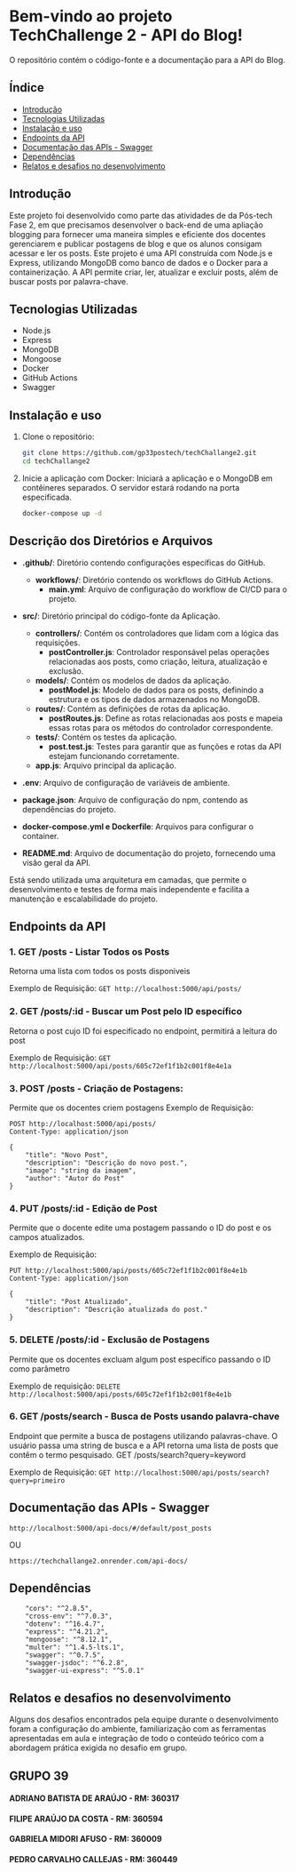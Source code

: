 # Bem-vindo ao projeto TechChallenge 2 - API do Blog!

O repositório contém o código-fonte e a documentação para a API do Blog. 


## Índice

- [Introdução](#introdução)
- [Tecnologias Utilizadas](#tecnologias-utilizadas)
- [Instalação e uso](#instalação-e-uso)
- [Endpoints da API](#endpoints-da-api)
- [Documentação das APIs - Swagger](#documentação-das-apis---swagger)
- [Dependências](#dependências)
- [Relatos e desafios no desenvolvimento](#relatos-e-desafios-no-desenvolvimento)


## Introdução

Este projeto foi desenvolvido como parte das atividades de da Pós-tech Fase 2, em que precisamos desenvolver o back-end de uma apliação blogging para fornecer uma maneira simples e eficiente dos docentes gerenciarem e publicar postagens de blog e que os alunos consigam acessar e ler os posts. Este projeto é uma API construída com Node.js e Express, utilizando MongoDB como banco de dados e o Docker para a containerização. A API permite criar, ler, atualizar e excluir posts, além de buscar posts por palavra-chave.

## Tecnologias Utilizadas

- Node.js
- Express
- MongoDB
- Mongoose
- Docker
- GitHub Actions
- Swagger

## Instalação e uso

1. Clone o repositório:

   ```sh
   git clone https://github.com/gp33postech/techChallange2.git
   cd techChallange2

2. Inicie a aplicação com Docker:
   Iniciará a aplicação e o MongoDB em contêineres separados. O servidor estará rodando na porta especificada.
   
   ```bash
   docker-compose up -d
   ```

## Descrição dos Diretórios e Arquivos
- **.github/**: Diretório contendo configurações específicas do GitHub.
  - **workflows/**: Diretório contendo os workflows do GitHub Actions.
    - **main.yml**: Arquivo de configuração do workflow de CI/CD para o projeto.
      
- **src/**: Diretório principal do código-fonte da Aplicação.
  - **controllers/**: Contém os controladores que lidam com a lógica das requisições.
    - **postController.js**: Controlador responsável pelas operações relacionadas aos posts, como criação, leitura, atualização e exclusão.
  - **models/**: Contém os modelos de dados da aplicação.
    - **postModel.js**: Modelo de dados para os posts, definindo a estrutura e os tipos de dados armazenados no MongoDB.
  - **routes/**: Contém as definições de rotas da aplicação.
    - **postRoutes.js**: Define as rotas relacionadas aos posts e mapeia essas rotas para os métodos do controlador correspondente.
  - **tests/**: Contém os testes da aplicação.
    - **post.test.js**: Testes para garantir que as funções e rotas da API estejam funcionando corretamente.
  - **app.js**: Arquivo principal da aplicação.

- **.env**: Arquivo de configuração de variáveis de ambiente.

- **package.json**: Arquivo de configuração do npm, contendo as dependências do projeto.
  
- **docker-compose.yml e Dockerfile**: Arquivos para configurar o container.
  
- **README.md**: Arquivo de documentação do projeto, fornecendo uma visão geral da API.

Está sendo utilizada uma arquitetura em camadas, que permite o desenvolvimento e testes de forma mais independente e facilita a manutenção e escalabilidade do projeto.

## Endpoints da API

### 1. GET /posts - Listar Todos os Posts 
Retorna uma lista com todos os posts disponiveis

Exemplo de Requisição:
```GET http://localhost:5000/api/posts/```

### 2. GET /posts/:id - Buscar um Post pelo ID específico
Retorna o post cujo ID foi especificado no endpoint, permitirá a leitura do post 

Exemplo de Requisição:
```GET http://localhost:5000/api/posts/605c72ef1f1b2c001f8e4e1a```

### 3. POST /posts - Criação de Postagens:
Permite que os docentes criem postagens 
Exemplo de Requisição:
```
POST http://localhost:5000/api/posts/
Content-Type: application/json

{
    "title": "Novo Post",
    "description": "Descrição do novo post.",
    "image": "string da imagem",
    "author": "Autor do Post"
}
```
### 4. PUT /posts/:id - Edição de Post
Permite que o docente edite uma postagem passando o ID do post e os campos atualizados.

Exemplo de Requisição:
```
PUT http://localhost:5000/api/posts/605c72ef1f1b2c001f8e4e1b
Content-Type: application/json

{
    "title": "Post Atualizado",
    "description": "Descrição atualizada do post."
}
```

### 5. DELETE /posts/:id - Exclusão de Postagens
Permite que os docentes excluam algum post específico passando o ID como parâmetro

Exemplo de requisição:
```DELETE http://localhost:5000/api/posts/605c72ef1f1b2c001f8e4e1b```

### 6. GET /posts/search - Busca de Posts usando palavra-chave
Endpoint que permite a busca de postagens utilizando palavras-chave. O usuário passa uma string de busca e a API retorna uma lista de posts que contêm o termo pesquisado.
GET /posts/search?query=keyword

Exemplo de Requisição:
```GET http://localhost:5000/api/posts/search?query=primeiro```

## Documentação das APIs - Swagger
````http://localhost:5000/api-docs/#/default/post_posts````

OU

````https://techchallange2.onrender.com/api-docs/````

## Dependências
        "cors": "^2.8.5",
        "cross-env": "^7.0.3",
        "dotenv": "^16.4.7",
        "express": "^4.21.2",
        "mongoose": "^8.12.1",
        "multer": "^1.4.5-lts.1",
        "swagger": "^0.7.5",
        "swagger-jsdoc": "^6.2.8",
        "swagger-ui-express": "^5.0.1"



## Relatos e desafios no desenvolvimento
Alguns dos desafios encontrados pela equipe durante o desenvolvimento foram a configuração do ambiente, familiarização com as ferramentas apresentadas em aula e integração de todo o conteúdo teórico com a abordagem prática exigida no desafio em grupo.

## GRUPO 39
#### ADRIANO BATISTA DE ARAÚJO - RM: 360317
#### FILIPE ARAÚJO DA COSTA - RM: 360594
#### GABRIELA MIDORI AFUSO - RM: 360009 
#### PEDRO CARVALHO CALLEJAS - RM: 360449